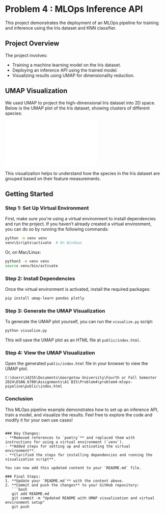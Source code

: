 # Problem 4 : MLOps Inference API

This project demonstrates the deployment of an MLOps pipeline for training and inference using the Iris dataset and KNN classifier.

## Project Overview

The project involves:
- Training a machine learning model on the Iris dataset.
- Deploying an inference API using the trained model.
- Visualizing results using UMAP for dimensionality reduction.

## UMAP Visualization

We used UMAP to project the high-dimensional Iris dataset into 2D space. Below is the UMAP plot of the Iris dataset, showing clusters of different species:

![UMAP Visualization](public/index.html)

This visualization helps to understand how the species in the Iris dataset are grouped based on their feature measurements.

## Getting Started

### Step 1: Set Up Virtual Environment

First, make sure you're using a virtual environment to install dependencies and run the project. If you haven’t already created a virtual environment, you can do so by running the following commands:

```bash
python -m venv venv
venv\Scripts\activate  # On Windows
```

Or, on Mac/Linux:

```bash
python3 -m venv venv
source venv/bin/activate
```

### Step 2: Install Dependencies

Once the virtual environment is activated, install the required packages:

```bash
pip install umap-learn pandas plotly
```

### Step 3: Generate the UMAP Visualization

To generate the UMAP plot yourself, you can run the `visualize.py` script:

```bash
python visualize.py
```

This will save the UMAP plot as an HTML file at `public/index.html`.

### Step 4: View the UMAP Visualization

Open the generated `public/index.html` file in your browser to view the UMAP plot.

```
C:\Users\14255\Documents\Georgetow University\Fourth or Fall Semester 2024\DSAN_6700\Assignments\A1 BIS\Problem4\problem4-mlops-pipeline\public\index.html
```

### Conclusion

This MLOps pipeline example demonstrates how to set up an inference API, train a model, and visualize the results. Feel free to explore the code and modify it for your own use cases!
```

### Key Changes:
- **Removed references to `poetry`** and replaced them with instructions for using a virtual environment (`venv`).
- **Added steps for setting up and activating the virtual environment**.
- **Clarified the steps for installing dependencies and running the visualization script**.

You can now add this updated content to your `README.md` file.

### Final Steps:
1. **Update your `README.md`** with the content above.
2. **Commit and push the changes** to your GitHub repository:
   ```bash
   git add README.md
   git commit -m "Updated README with UMAP visualization and virtual environment setup"
   git push
   ```

